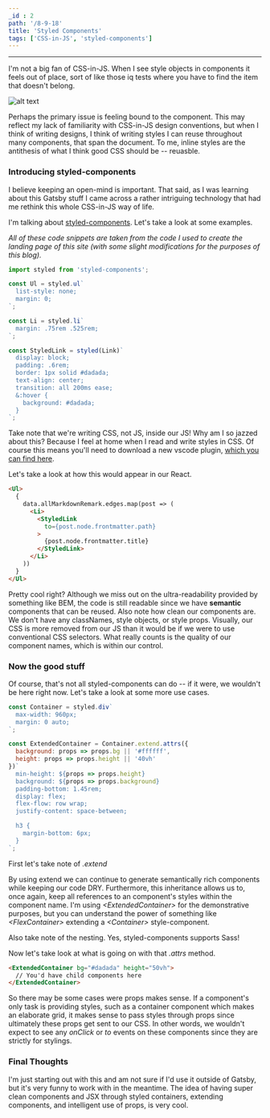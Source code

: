 ```yaml
---
_id : 2
path: '/8-9-18'
title: 'Styled Components'
tags: ['CSS-in-JS', 'styled-components']
---
```


---

I'm not a big fan of CSS-in-JS. When I see style objects in components it feels out of place, sort of like those iq tests where you have to find the item that doesn't belong.

![alt text](https://upload.wikimedia.org/wikipedia/commons/thumb/e/ec/Raven_Matrix.svg/290px-Raven_Matrix.svg.png)



Perhaps the primary issue is feeling bound to the component. This may reflect my lack of familiarity with CSS-in-JS design conventions, but when I think of writing designs, I think of writing styles I can reuse throughout many components, that span the document. To me, inline styles are the antithesis of what I think good CSS should be -- reuasble. 


### Introducing styled-components
I believe keeping an open-mind is important. That said, as I was learning about this Gatsby stuff I came across a rather intriguing technology that had me rethink this whole CSS-in-JS way of life. 

I'm talking about [styled-components](https://www.styled-components.com/). Let's take a look at some examples. 

*All of these code snippets are taken from the code I used to create the landing page of this site (with some slight modifications for the purposes of this blog).*

```javascript
import styled from 'styled-components';

const Ul = styled.ul`
  list-style: none;
  margin: 0;  
`;

const Li = styled.li` 
  margin: .75rem .525rem;
`;

const StyledLink = styled(Link)`
  display: block;
  padding: .6rem;
  border: 1px solid #dadada;
  text-align: center;
  transition: all 200ms ease;
  &:hover {
    background: #dadada;
  }
`;
```

Take note that we're writing CSS, not JS, inside our JS! Why am I so jazzed about this? Because I feel at home when I read and write styles in CSS. Of course this means you'll need to download a new vscode plugin, [which you can find here](https://marketplace.visualstudio.com/items?itemName=jpoissonnier.vscode-styled-components).

Let's take a look at how this would appear in our React.   


```html
<Ul>    
  {
    data.allMarkdownRemark.edges.map(post => (
      <Li>
        <StyledLink 
          to={post.node.frontmatter.path}
        >
          {post.node.frontmatter.title}
        </StyledLink>              
      </Li>
    ))
  }
</Ul>
```

Pretty cool right? Although we miss out on the ultra-readability provided by something like BEM, the code is still readable since we have **semantic** components that can be reused. Also note how clean our components are. We don't have any classNames, style objects, or style props. Visually, our CSS is more removed from our JS than it would be if we were to use conventional CSS selectors. What really counts is the quality of our component names, which is within our control.

### Now the good stuff

Of course, that's not all styled-components can do -- if it were, we wouldn't be here right now. Let's take a look at some more use cases.

```javascript
const Container = styled.div`
  max-width: 960px;
  margin: 0 auto;  
`;

const ExtendedContainer = Container.extend.attrs({
  background: props => props.bg || '#ffffff',
  height: props => props.height || '40vh'
})`  
  min-height: ${props => props.height}
  background: ${props => props.background}
  padding-bottom: 1.45rem;
  display: flex;
  flex-flow: row wrap;
  justify-content: space-between;

  h3 {
    margin-bottom: 6px;
  }
`;
```
First let's take note of *.extend*

By using extend we can continue to generate semantically rich components while keeping our code DRY. Furthermore, this inheritance allows us to, once again, keep all references to an component's styles within the component name. I'm using *\<ExtendedContainer\>* for the demonstrative purposes, but you can understand the power of something like *\<FlexContainer\>* extending a *\<Container\>* style-component. 

Also take note of the nesting. Yes, styled-components supports Sass!

Now let's take look at what is going on with that *.attrs* method.

```html
<ExtendedContainer bg="#dadada" height="50vh">
  // You'd have child components here
</ExtendedContainer>
```
So there may be some cases were props makes sense. If a component's only task is providing styles, such as a container component which makes an elaborate grid, it makes sense to pass styles through props since ultimately these props get sent to our CSS. In other words, we wouldn't expect to see any *onClick* or *to* events on these components since they are strictly for stylings.


### Final Thoughts
I'm just starting out with this and am not sure if I'd use it outside of Gatsby, but it's very funny to work with in the meantime. The idea of having super clean components and JSX through styled containers, extending components, and intelligent use of props, is very cool.



